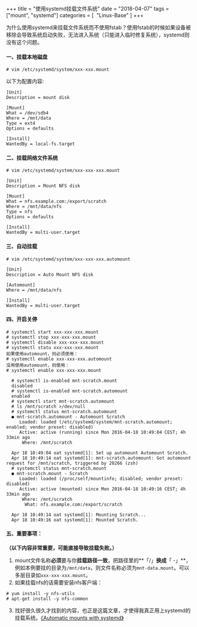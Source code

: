 +++
title = "使用systemd挂载文件系统"
date = "2018-04-07"
tags = ["mount", "systemd"]
categories = [
​	"Linux-Base"
]
+++

为什么使用systemd来挂载文件系统而不使用fstab？使用fstab的时候如果设备被移除会导致系统启动失败，无法进入系统（只能进入临时修复系统），systemd则没有这个问题。

#### 一、挂载本地磁盘


```shell
# vim /etc/systemd/system/xxx-xxx.mount
```

以下为配置内容:

```shell
[Unit]
Description = mount disk

[Mount]
What = /dev/sdb4
Where = /mnt/data
Type = ext4
Options = defaults

[Install]
WantedBy = local-fs.target
```

#### 二、挂载网络文件系统

```shell
# vim /etc/systemd/system/xxx-xxx-xxx.mount
```

```shell
[Unit]
Description = Mount NFS disk

[Mount]
What = nfs.example.com:/export/scratch
Where = /mnt/data/nfs
Type = nfs
Options = defaults

[Install]
WantedBy = multi-user.target
```

#### 三、自动挂载

```shell
# vim /etc/systemd/system/xxx-xxx-xxx.automount
```

```shell
[Unit]
Description = Auto Mount NFS disk

[Automount]
Where = /mnt/data/nfs

[Install]
WantedBy = multi-user.target
```

#### 四、开启关停

```shell
# systemctl start xxx-xxx-xxx.mount
# systemctl stop xxx-xxx-xxx.mount
# systemctl disable xxx-xxx-xxx.mount
# systemctl statu xxx-xxx-xxx.mount
如果使用automount，则必须使用：
# systemctl enable xxx-xxx-xxx.automount
没用使用automount，则使用：
# systemctl enable xxx-xxx-xxx.mount
```

```shell
  # systemctl is-enabled mnt-scratch.mount
  disabled
  # systemctl is-enabled mnt-scratch.automount                               
  enabled
  # systemctl start mnt-scratch.automount                                     
  # ls /mnt/scratch >/dev/null
  # systemctl status mnt-scratch.automount
  ● mnt-scratch.automount - Automount Scratch
     Loaded: loaded (/etc/systemd/system/mnt-scratch.automount; enabled; vendor preset: disabled)
     Active: active (running) since Mon 2016-04-18 10:49:04 CEST; 4h 33min ago
      Where: /mnt/scratch

  Apr 18 10:49:04 oat systemd[1]: Set up automount Automount Scratch.
  Apr 18 10:49:14 oat systemd[1]: mnt-scratch.automount: Got automount request for /mnt/scratch, triggered by 20266 (zsh)
  # systemctl status mnt-scratch.mount
  ● mnt-scratch.mount - Scratch
     Loaded: loaded (/proc/self/mountinfo; disabled; vendor preset: disabled)
     Active: active (mounted) since Mon 2016-04-18 10:49:16 CEST; 4h 33min ago
      Where: /mnt/scratch
       What: nfs.example.com:/export/scratch

  Apr 18 10:49:14 oat systemd[1]: Mounting Scratch...
  Apr 18 10:49:16 oat systemd[1]: Mounted Scratch.
```

#### 五、重要事项：

**（以下内容非常重要，可能直接导致挂载失败。）**

1. mount文件名称**必须**要与你**挂载路径一致**，把路径里的**「/」**换成**「 -」**，例如本例要挂的目录为`/mnt/data`，则文件名称必须为`mnt-data.mount`。可以多层目录如`xxx-xxx-xxx.mount`。
2. 如果挂载nfs的话需要安装nfs客户端：

```shell
# yum install -y nfs-utils
# apt-get install -y nfs-common
```
3. 找好很久很久才找到的内容，也正是这篇文章，才使得我真正用上systemd的挂载系统。[《Automatic mounts with systemd》](https://blog.tomecek.net/post/automount-with-systemd/)

